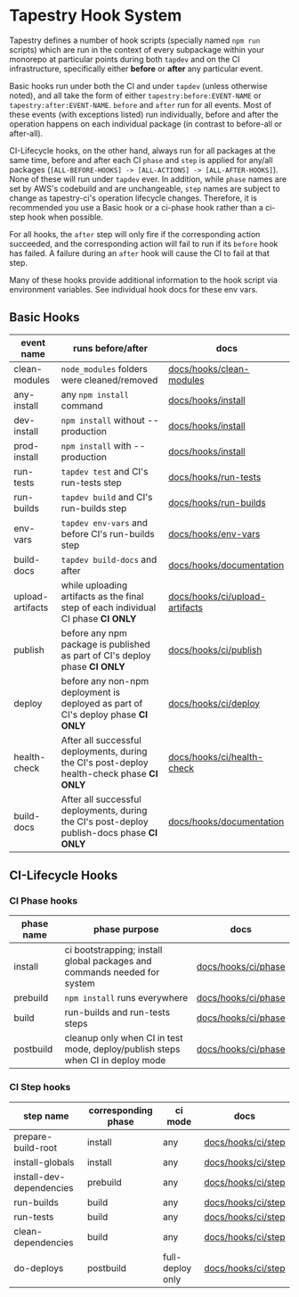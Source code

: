 # Tapestry Hook System

Tapestry defines a number of hook scripts (specially named `npm run` scripts) which are run in the context of every subpackage within your monorepo at particular points during both `tapdev` and on the CI infrastructure, specifically either **before** or **after** any particular event.

Basic hooks run under both the CI and under `tapdev` (unless otherwise noted), and all take the form of either `tapestry:before:EVENT-NAME` or `tapestry:after:EVENT-NAME`. `before` and `after` run for all events. Most of these events (with exceptions listed) run individually, before and after the operation happens on each individual package (in contrast to before-all or after-all).

CI-Lifecycle hooks, on the other hand, always run for all packages at the same time, before and after each CI `phase` and `step` is applied for any/all packages (`[ALL-BEFORE-HOOKS] -> [ALL-ACTIONS] -> [ALL-AFTER-HOOKS]`). None of these will run under `tapdev` ever. In addition, while `phase` names are set by AWS's codebuild and are unchangeable, `step` names are subject to change as tapestry-ci's operation lifecycle changes. Therefore, it is recommended you use a Basic hook or a ci-phase hook rather than a ci-step hook when possible.

For all hooks, the `after` step will only fire if the corresponding action succeeded, and the corresponding action will fail to run if its `before` hook has failed. A failure during an `after` hook will cause the CI to fail at that step.

Many of these hooks provide additional information to the hook script via environment variables. See individual hook docs for these env vars.

## Basic Hooks

| event name    | runs before/after                           | docs |
| ------------- | ------------------------------------------- | ---- |
| clean-modules | `node_modules` folders were cleaned/removed | [docs/hooks/clean-modules](./hooks/clean-modules.md) |
| any-install | any `npm install` command | [docs/hooks/install](./hooks/install.md) |
| dev-install | `npm install` without --production | [docs/hooks/install](./hooks/install.md) |
| prod-install | `npm install` with --production | [docs/hooks/install](./hooks/install.md) |
| run-tests | `tapdev test` and CI's run-tests step | [docs/hooks/run-tests](./hooks/run-tests.md) |
| run-builds | `tapdev build` and CI's run-builds step | [docs/hooks/run-builds](./hooks/run-builds.md) |
| env-vars | `tapdev env-vars` and before CI's run-builds step | [docs/hooks/env-vars](./hooks/env-vars.md) |
| build-docs | `tapdev build-docs` and after | [docs/hooks/documentation](./hooks/documentation.md) |
| upload-artifacts | while uploading artifacts as the final step of each individual CI phase **CI ONLY** | [docs/hooks/ci/upload-artifacts](./hooks/ci/upload-artifacts.md) |
| publish | before any npm package is published as part of CI's deploy phase **CI ONLY** | [docs/hooks/ci/publish](./hooks/ci/publish.md) |
| deploy | before any non-npm deployment is deployed as part of CI's deploy phase **CI ONLY** | [docs/hooks/ci/deploy](./hooks/ci/deploy.md) |
| health-check | After all successful deployments, during the CI's post-deploy health-check phase **CI ONLY** | [docs/hooks/ci/health-check](./hooks/ci/health-check.md) |
| build-docs | After all successful deployments, during the CI's post-deploy publish-docs phase **CI ONLY** | [docs/hooks/documentation](./hooks/documentation.md) |


## CI-Lifecycle Hooks

### CI Phase hooks

| phase name | phase purpose | docs |
| ---------- | ------------- | ---- |
| install | ci bootstrapping; install global packages and commands needed for system | [docs/hooks/ci/phase](./hooks/ci/phase.md) |
| prebuild | `npm install` runs everywhere | [docs/hooks/ci/phase](./hooks/ci/phase.md) |
| build | run-builds and run-tests steps | [docs/hooks/ci/phase](./hooks/ci/phase.md) |
| postbuild | cleanup only when CI in test mode, deploy/publish steps when CI in deploy mode | [docs/hooks/ci/phase](./hooks/ci/phase.md) |

### CI Step hooks

| step name | corresponding phase | ci mode | docs |
| --------- | ------------------- | ------- | ---- |
| prepare-build-root | install | any | [docs/hooks/ci/step](./hooks/ci/step.md) |
| install-globals | install | any | [docs/hooks/ci/step](./hooks/ci/step.md) |
| install-dev-dependencies | prebuild | any | [docs/hooks/ci/step](./hooks/ci/step.md) |
| run-builds | build | any | [docs/hooks/ci/step](./hooks/ci/step.md) |
| run-tests  | build | any | [docs/hooks/ci/step](./hooks/ci/step.md) |
| clean-dependencies | build | any | [docs/hooks/ci/step](./hooks/ci/step.md) |
| do-deploys | postbuild | full-deploy only | [docs/hooks/ci/step](./hooks/ci/step.md) |
